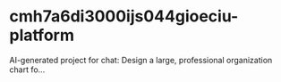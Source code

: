 # cmh7a6di3000ijs044gioeciu-platform
AI-generated project for chat: Design a large, professional organization chart fo...

